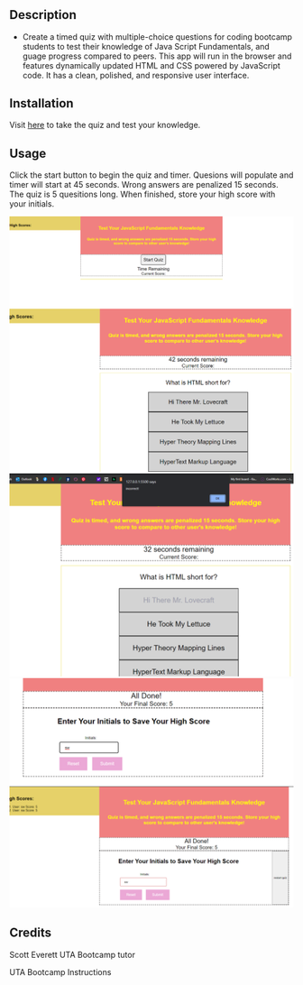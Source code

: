 # <Java Script Timed Quiz>

## Description

- Create a timed quiz with multiple-choice questions for coding bootcamp students to test their knowledge of Java Script Fundamentals, and guage progress compared to peers.  This app will run in the browser and features dynamically updated HTML and CSS powered by JavaScript code. It has a clean, polished, and responsive user interface.


## Installation

Visit [here](https://github.com/sararosebud/coding-quiz/actions/runs/4570904057) to take the quiz and test your knowledge. 


## Usage

Click the start button to begin the quiz and timer. Quesions will populate and timer will start at 45 seconds. Wrong answers are penalized 15 seconds. The quiz is 5 quesitions long. When finished, store your high score with your initials. 

![screenshot](/assets/images/Screenshot%202023-03-30%20211409.png)
![screenshot](assets/images/Screenshot%202023-03-30%20211421.png)
![screenshot](assets/images/Screenshot%202023-03-30%20211434.png)
![screenshot](assets/images/Screenshot%202023-03-30%20211450.png)
![screenshot](assets/images/Screenshot%202023-03-30%20211458.png)


## Credits

Scott Everett UTA Bootcamp tutor

UTA Bootcamp Instructions

